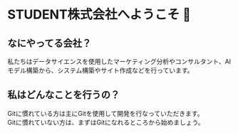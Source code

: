 # STUDENT株式会社へようこそ 👋

## なにやってる会社？
私たちはデータサイエンスを使用したマーケティング分析やコンサルタント、AIモデル構築から、システム構築やサイト作成などを行っています。

## 私はどんなことを行うの？
Gitに慣れている方は主にGitを使用して開発を行なっていただきます。  
Gitに慣れていない方は、まずはGitになれるところから始めましょう。



<!--

**Here are some ideas to get you started:**

🙋‍♀️ A short introduction - what is your organization all about?
🌈 Contribution guidelines - how can the community get involved?
👩‍💻 Useful resources - where can the community find your docs? Is there anything else the community should know?
🍿 Fun facts - what does your team eat for breakfast?
🧙 Remember, you can do mighty things with the power of [Markdown](https://docs.github.com/github/writing-on-github/getting-started-with-writing-and-formatting-on-github/basic-writing-and-formatting-syntax)
-->

